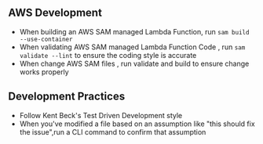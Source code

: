 ## AWS Development

- When building an AWS SAM managed Lambda Function, run `sam build --use-container`
- When validating AWS SAM managed Lambda Function Code , run `sam validate --lint` to ensure the coding style is accurate
- When change AWS SAM files , run validate and build to ensure change works properly

## Development Practices

- Follow Kent Beck's Test Driven Development style
- When you've modified a file based on an assumption like "this should fix the issue",run a CLI command to confirm that assumption
